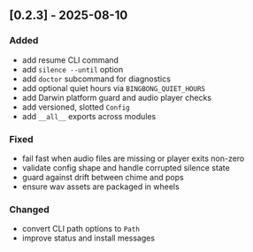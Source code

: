 ## [0.2.3] - 2025-08-10

### Added
- add resume CLI command
- add `silence --until` option
- add `doctor` subcommand for diagnostics
- add optional quiet hours via `BINGBONG_QUIET_HOURS`
- add Darwin platform guard and audio player checks
- add versioned, slotted `Config`
- add `__all__` exports across modules

### Fixed
- fail fast when audio files are missing or player exits non-zero
- validate config shape and handle corrupted silence state
- guard against drift between chime and pops
- ensure wav assets are packaged in wheels

### Changed
- convert CLI path options to `Path`
- improve status and install messages
